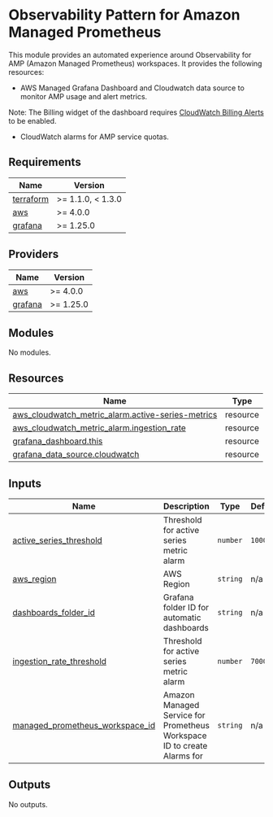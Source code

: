 # Observability Pattern for Amazon Managed Prometheus

This module provides an automated experience around Observability for AMP (Amazon Managed Prometheus) workspaces.
It provides the following resources:

- AWS Managed Grafana Dashboard and  Cloudwatch data source to monitor AMP usage and alert metrics.

Note: The Billing widget of the dashboard requires [CloudWatch Billing Alerts](https://docs.aws.amazon.com/AmazonCloudWatch/latest/monitoring/monitor_estimated_charges_with_cloudwatch.html) to be enabled.

- CloudWatch alarms for AMP service quotas.

<!-- BEGIN_TF_DOCS -->
## Requirements

| Name | Version |
|------|---------|
| <a name="requirement_terraform"></a> [terraform](#requirement\_terraform) | >= 1.1.0, < 1.3.0 |
| <a name="requirement_aws"></a> [aws](#requirement\_aws) | >= 4.0.0 |
| <a name="requirement_grafana"></a> [grafana](#requirement\_grafana) | >= 1.25.0 |

## Providers

| Name | Version |
|------|---------|
| <a name="provider_aws"></a> [aws](#provider\_aws) | >= 4.0.0 |
| <a name="provider_grafana"></a> [grafana](#provider\_grafana) | >= 1.25.0 |

## Modules

No modules.

## Resources

| Name | Type |
|------|------|
| [aws_cloudwatch_metric_alarm.active-series-metrics](https://registry.terraform.io/providers/hashicorp/aws/latest/docs/resources/cloudwatch_metric_alarm) | resource |
| [aws_cloudwatch_metric_alarm.ingestion_rate](https://registry.terraform.io/providers/hashicorp/aws/latest/docs/resources/cloudwatch_metric_alarm) | resource |
| [grafana_dashboard.this](https://registry.terraform.io/providers/grafana/grafana/latest/docs/resources/dashboard) | resource |
| [grafana_data_source.cloudwatch](https://registry.terraform.io/providers/grafana/grafana/latest/docs/resources/data_source) | resource |

## Inputs

| Name | Description | Type | Default | Required |
|------|-------------|------|---------|:--------:|
| <a name="input_active_series_threshold"></a> [active\_series\_threshold](#input\_active\_series\_threshold) | Threshold for active series metric alarm | `number` | `1000000` | no |
| <a name="input_aws_region"></a> [aws\_region](#input\_aws\_region) | AWS Region | `string` | n/a | yes |
| <a name="input_dashboards_folder_id"></a> [dashboards\_folder\_id](#input\_dashboards\_folder\_id) | Grafana folder ID for automatic dashboards | `string` | n/a | yes |
| <a name="input_ingestion_rate_threshold"></a> [ingestion\_rate\_threshold](#input\_ingestion\_rate\_threshold) | Threshold for active series metric alarm | `number` | `70000` | no |
| <a name="input_managed_prometheus_workspace_id"></a> [managed\_prometheus\_workspace\_id](#input\_managed\_prometheus\_workspace\_id) | Amazon Managed Service for Prometheus Workspace ID to create Alarms for | `string` | n/a | yes |

## Outputs

No outputs.
<!-- END_TF_DOCS -->